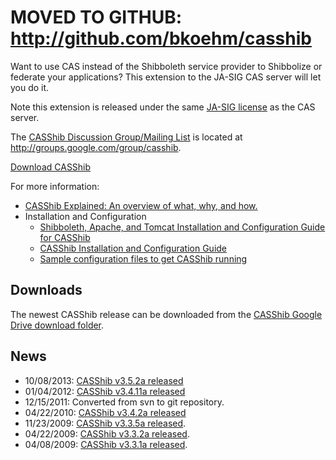 # MOVED TO GITHUB: http://github.com/bkoehm/casshib #

Want to use CAS instead of the Shibboleth service provider to Shibbolize or federate your applications?  This extension to the JA-SIG CAS server will let you do it.

Note this extension is released under the same [JA-SIG license](http://www.jasig.org/cas/license) as the CAS server.

The [CASShib Discussion Group/Mailing List](http://groups.google.com/group/casshib) is located at http://groups.google.com/group/casshib.

[Download CASShib](https://googledrive.com/host/0BxzV3S61gTfCUFB2SVJhbFRGeVE/)

For more information:
  * [CASShib Explained: An overview of what, why, and how.](CASShibExplained.md)
  * Installation and Configuration
    * [Shibboleth, Apache, and Tomcat Installation and Configuration Guide for CASShib](ShibbolethApacheTomcatInstallationAndConfigurationForCASShib.md)
    * [CASShib Installation and Configuration Guide](CASShibInstallationAndConfiguration.md)
    * [Sample configuration files to get CASShib running](CASShibSampleConfigurationFiles.md)

## Downloads ##

The newest CASShib release can be downloaded from the [CASShib Google Drive download folder](https://googledrive.com/host/0BxzV3S61gTfCUFB2SVJhbFRGeVE/).

## News ##

  * 10/08/2013: [CASShib v3.5.2a released](https://groups.google.com/forum/#!topic/casshib/bFbisauPClc)
  * 01/04/2012: [CASShib v3.4.11a released](http://groups.google.com/group/casshib/browse_thread/thread/a7e2899a663d6b2c)
  * 12/15/2011: Converted from svn to git repository.
  * 04/22/2010: [CASShib v3.4.2a released](http://groups.google.com/group/casshib/t/e5228af4688ddd93)
  * 11/23/2009: [CASShib v3.3.5a released](http://groups.google.com/group/casshib/browse_thread/thread/ffbc090d7c4f4976).
  * 04/22/2009: [CASShib v3.3.2a released](http://groups.google.com/group/casshib/browse_thread/thread/cdad1fc113ac535e).
  * 04/08/2009: [CASShib v3.3.1a released](http://groups.google.com/group/casshib/t/7f8dcd3518b7d4d).